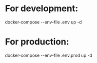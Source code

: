 # For development:
docker-compose --env-file .env up -d

# For production:
docker-compose --env-file .env.prod up -d
